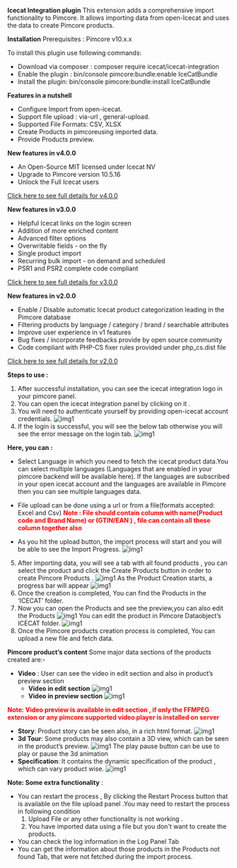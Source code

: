 **Icecat Integration plugin**
This extension adds a comprehensive import functionality to Pimcore. It allows importing data from open-Icecat and uses the data to create Pimcore products.


**Installation**
Prerequisites : 
	Pimcore v10.x.x

To install this plugin use following commands:
- Download via composer : composer require icecat/icecat-integration
- Enable the plugin :  bin/console pimcore:bundle:enable IceCatBundle
- Install the plugin: bin/console pimcore:bundle:install IceCatBundle

**Features in a nutshell**
- Configure Import from open-icecat.
- Support file upload : via-url , general-upload.
- Supported File Formats: CSV, XLSX
- Create Products in pimcoreusing imported data.
- Provide Products preview.

**New features in v4.0.0**
- An Open-Source MIT licensed under Icecat NV
- Upgrade to Pimcore version 10.5.16
- Unlock the Full Icecat users

[Click here to see full details for v4.0.0](./doc/plugin_v4.md)

**New features in v3.0.0**
- Helpful Icecat links on the login screen
- Addition of more enriched content
- Advanced filter options
- Overwritable fields - on the fly
- Single product import
- Recurring bulk import - on demand and scheduled
- PSR1 and PSR2 complete code compliant

[Click here to see full details for v3.0.0](./doc/plugin_v3.md)

**New features in v2.0.0**
- Enable / Disable automatic Icecat product categorization leading in the Pimcore database
- Filtering products by language / category / brand / searchable attributes
- Improve user experience in v1 features
- Bug fixes / incorporate feedbacks provide by open source community 
- Code compliant with PHP-CS fixer rules provided under php_cs.dist file

[Click here to see full details for v2.0.0](./doc/plugin_v2.md)

**Steps to use :**
1. After successful installation, you can see the icecat integration logo in your pimcore panel.
2. You can open the icecat integration panel by clicking on it .
3. You will need to authenticate yourself by providing open-icecat account credentials.
    ![img1](./doc//images/login.png)
4. If the login is successful, you will see the below tab otherwise you will see the error message on the login tab.
    ![img1](./doc//images/import.png)

**Here, you can :**
- Select Language in which you need to fetch the icecat product data.You can select multiple languages (Languages that are enabled in your pimcore backend will be available here).
If the languages are subscribed in your open icecat account and the languages are available in Pimcore then you can see multiple languages data.




- File upload can be done using a url or  from a file(formats accepted: Excel and Csv)
**<span style = "color:red; font-size:14px">Note : File should contain column with name(Product code and Brand Name) or (GTIN/EAN ) , file can contain all these column together also</span>**
- As you hit the upload button, the import process will start and you will be able to see the Import Progress.
![img1](./doc//images/import-progress.png)


5. After importing data, you will see a tab with all found products , you can select the product and click the Create Products button in order to create Pimcore Products .
![img1](./doc//images/import-progress.png)
As the Product Creation starts, a progress bar will appear
![img1](./doc//images/creationProgess.png)
6. Once the creation is completed, You can find the Products in the ‘ICECAT’ folder.
7. Now you can open the Products and see the preview,you can also edit the Products
![img1](./doc//images/preview.png)
You can edit the product in Pimcore Dataobject’s ICECAT folder.
![img1](./doc//images/edit.png)
8. Once the Pimcore products creation process is completed, You can upload a new file and fetch data.


**Pimcore product’s content**
Some major data sections of the products created are:-
- **Video** : User can see the video  in edit section and also in product’s preview section
    - **Video in edit section**
![img1](./doc//images/video_preview.png)
    - **Video in preview section**
![img1](./doc//images/video_preview_2.png)


**<span style = "color:red;font-size:14px;">Note: Video preview is available in edit section , if only the FFMPEG extension or any pimcore supported video player is installed on server </span >**
- **Story**: Product story can be seen also, in a rich html format.
    ![img1](./doc//images/story.png)
- **3d Tour**: Some products may also contain a 3D view, which can be seen in the product’s preview.
     ![img1](./doc//images/3d.png)
The play pause button can be use to play or pause the 3d animation 
- **Specification**: It contains the dynamic specification of the product , which can vary product wise.
![img1](./doc//images/specs.png)

**Note: Some extra functionality** :
- You can restart the process , By clicking the Restart Process button that is available on the file upload panel .You may need to restart the process in following condition
    1. Upload File or any other functionality is not working .
    2. You have imported data using a file but you don't want to create the products.
- You can check the log information in the Log Panel Tab
- You can get the information about those products in the Products not found Tab, that were not fetched during the import process.



	
